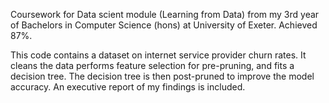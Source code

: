 Coursework for Data scient module (Learning from Data) from my 3rd year of Bachelors in Computer Science (hons) at University of Exeter. Achieved 87%.

This code contains a dataset on internet service provider churn rates. It cleans the data performs feature selection for pre-pruning, and fits a decision tree. The decision tree is then post-pruned to improve the model accuracy. An executive report of my findings is included.
